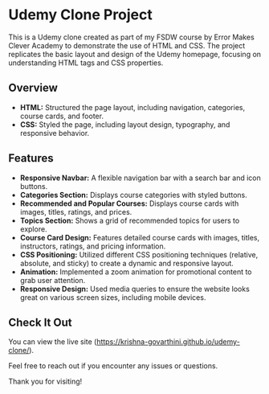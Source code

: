 # Udemy Clone Project

This is a Udemy clone created as part of my FSDW course by Error Makes Clever Academy to demonstrate the use of HTML and CSS. The project replicates the basic layout and design of the Udemy homepage, focusing on understanding HTML tags and CSS properties.

## Overview

- **HTML:** Structured the page layout, including navigation, categories, course cards, and footer.
- **CSS:** Styled the page, including layout design, typography, and responsive behavior.

## Features

- **Responsive Navbar:** A flexible navigation bar with a search bar and icon buttons.
- **Categories Section:** Displays course categories with styled buttons.
- **Recommended and Popular Courses:** Displays course cards with images, titles, ratings, and prices.
- **Topics Section:** Shows a grid of recommended topics for users to explore.
- **Course Card Design:** Features detailed course cards with images, titles, instructors, ratings, and pricing information.
- **CSS Positioning:** Utilized different CSS positioning techniques (relative, absolute, and sticky) to create a dynamic and responsive layout.
- **Animation:** Implemented a zoom animation for promotional content to grab user attention.
- **Responsive Design:** Used media queries to ensure the website looks great on various screen sizes, including mobile devices.

## Check It Out

You can view the live site (https://krishna-govarthini.github.io/udemy-clone/).

Feel free to reach out if you encounter any issues or questions.

Thank you for visiting!
